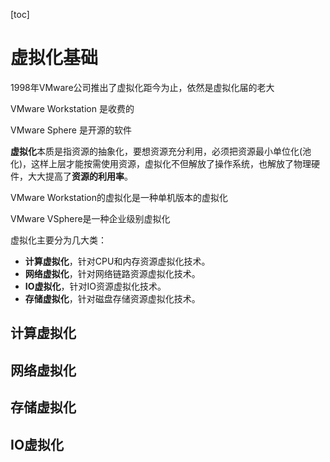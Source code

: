 [toc]



# 虚拟化基础

1998年VMware公司推出了虚拟化距今为止，依然是虚拟化届的老大

VMware Workstation 是收费的

VMware Sphere 是开源的软件 

**虚拟化**本质是指资源的抽象化，要想资源充分利用，必须把资源最小单位化(池化)，这样上层才能按需使用资源，虚拟化不但解放了操作系统，也解放了物理硬件，大大提高了**资源的利用率**。

VMware Workstation的虚拟化是一种单机版本的虚拟化

VMware VSphere是一种企业级别虚拟化





虚拟化主要分为几大类：

- **计算虚拟化**，针对CPU和内存资源虚拟化技术。
- **网络虚拟化**，针对网络链路资源虚拟化技术。
- **IO虚拟化**，针对IO资源虚拟化技术。
- **存储虚拟化**，针对磁盘存储资源虚拟化技术。





## 计算虚拟化



## 网络虚拟化



## 存储虚拟化



## IO虚拟化

